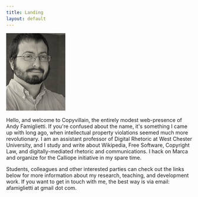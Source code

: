 ```yaml
---
title: Landing
layout: default
---
```

<img src="/assets/img/famiglieti-andrew-1.jpg" alt="Andy Famiglietti" id="headshot">

Hello, and welcome to Copyvillain, the entirely modest web-presence of Andy Famiglietti. If you're confused about the name, it's something I came up with long ago, when intellectual property violations seemed much more revolutionary. I am an assistant professor of Digital Rhetoric at West Chester University, and I study and write about Wikipedia, Free Software, Copyright Law, and digitally-mediated rhetoric and communications. I hack on Marca and organize for the Calliope initiative in my spare time.

Students, colleagues and other interested parties can check out the links below for more information about my research, teaching, and development work. If you want to get in touch with me, the best way is via email: afamiglietti at gmail dot com.
